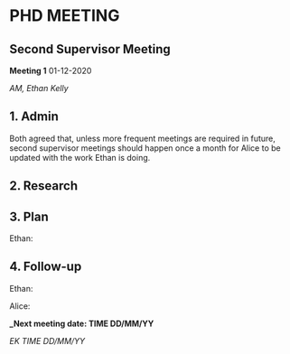# PHD MEETING
## Second Supervisor Meeting

__Meeting 1__
01-12-2020

_AM,_
_Ethan Kelly_


## 1. Admin

Both agreed that, unless more frequent meetings are required in future, second supervisor meetings should happen once a month for Alice to be updated with the work Ethan is doing.

## 2. Research

## 3. Plan
Ethan: 

## 4. Follow-up

Ethan:

Alice:



**_Next meeting date: TIME DD/MM/YY**



_EK TIME DD/MM/YY_
